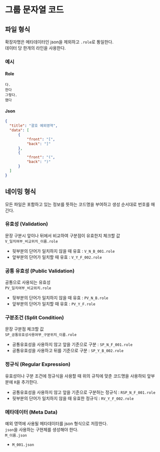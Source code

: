 # 그룹 문자열 코드

## 파일 형식
확장자명은 메타데이터인 json을 제외하고 `.role`로 통일한다.  
데이터 당 한개의 라인을 사용한다.  

### 예시
#### Role
```
다.
한다
그렇다.
했다
```

#### Json
```json
{
  "title": "괄호 예외영역",
  "data": [
      {
          "front": "[",
          "back": "]"
      },
      {
          "front": "(",
          "back": ")"
      }
  ]
}
```

## 네이밍 형식
모든 파일은 포함하고 있는 정보를 뜻하는 코드명을 부여하고 생성 순서대로 번호를 매긴다.

### 유효성 (Validation)
문장 구분시 앞이나 뒤에서 비교하여 구분점이 유효한지 체크할 값  
`V_일치여부_비교위치_이름.role`
- 뒷부분의 단어가 일치하지 않을 때 유효 : `V_N_B_001.role`
- 앞부분의 단어가 일치할 때 유효 : `V_Y_F_002.role`

### 공통 유효성 (Public Validation)
공통으로 사용되는 유효성  
`PV_일치여부_비교위치.role`  
- 뒷부분의 단어가 일치하지 않을 때 유효 : `PV_N_B.role`
- 앞부분의 단어가 일치할 때 유효 : `PV_Y_F.role`

### 구분조건 (Split Condition)
문장 구분점 체크할 값  
`SP_공통유효성사용여부_구분위치_이름.role`  
- 공통유효성을 사용하지 않고 앞을 기준으로 구분 : `SP_N_F_001.role`
- 공통유효성을 사용하고 뒤를 기준으로 구분 : `SP_Y_B_002.role`

### 정규식 (Regular Expression)
유효성이나 구분 조건에 정규식을 사용할 때 위의 규칙에 맞춘 코드명을 사용하되 앞부분에 `R`을 추가한다.
- 공통유효성을 사용하지 않고 앞을 기준으로 구분하는 정규식 : `RSP_N_F_001.role`
- 뒷부분의 단어가 일치하지 않을 때 유효한 정규식 : `RV_Y_F_002.role`

### 메타데이터 (Meta Data)
예외 영역에 사용될 메타데이터를 json 형식으로 저장한다.   
`json`을 사용하는 구현체를 생성해야 한다.  
`M_이름.json`  
- `M_001.json`
